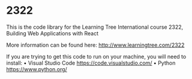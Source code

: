 # 2322
This is the code library for the Learning Tree International course 2322, Building Web Applications with React

More information can be found here:
http://www.learningtree.com/2322 

If you are trying to get this code to run on your machine, you will need to install:
•	Visual Studio Code
https://code.visualstudio.com/
•	Python
https://www.python.org/

